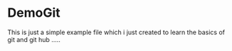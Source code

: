 # DemoGit
This is just a simple example file which i just created to learn the basics of git and git hub .....
